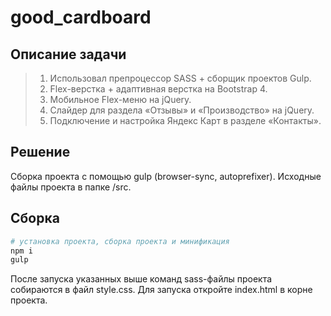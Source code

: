 # good_cardboard
## Описание задачи

> 1) Использовал препроцессор SASS + сборщик проектов Gulp.
> 2) Flex-верстка + адаптивная верстка на Bootstrap 4.
> 3) Мобильное Flex-меню на jQuery.
> 4) Слайдер для раздела «Отзывы» и «Производство» на jQuery.
> 5) Подключение и настройка Яндекс Карт в разделе «Контакты».

## Решение

Сборка проекта с помощью gulp (browser-sync, autoprefixer).
Исходные файлы проекта в папке /src.

## Сборка

``` bash
# установка проекта, сборка проекта и минификация
npm i
gulp
```

После запуска указанных выше команд sass-файлы проекта собираются в файл style.css. 
Для запуска откройте index.html в корне проекта.
